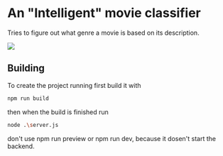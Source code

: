 # An "Intelligent" movie classifier
Tries to figure out what genre a movie is based on its description.

![](preview.webp)

## Building

To create the project running first build it with

```bash
npm run build
```

then when the build is finished run

```bash
node .\server.js
```

don't use npm run preview or npm run dev, because it dosen't start the backend.

